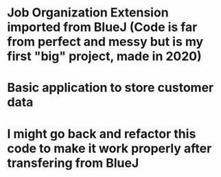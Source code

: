 # Job Organization Extension imported from BlueJ (Code is far from perfect and messy  but is my first "big" project, made in 2020)
# Basic application to store customer data
# I might go back and refactor this code to make it work properly after transfering from BlueJ
